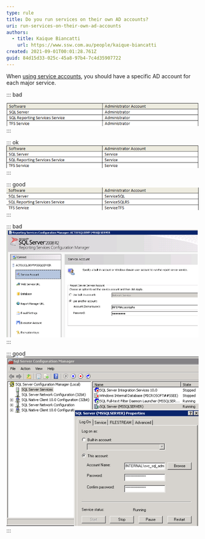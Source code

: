 ```yaml
---
type: rule
title: Do you run services on their own AD accounts?
uri: run-services-on-their-own-ad-accounts
authors:
  - title: Kaique Biancatti
    url: https://www.ssw.com.au/people/kaique-biancatti
created: 2021-09-01T00:01:28.761Z
guid: 84d15d33-025c-45a8-97b4-7c4d35907722
---
```

When [using service accounts](/do-you-use-service-accounts), you should have a specific AD account for each major service.

<!--endintro-->

::: bad

![Figure: Bad example - using the default Administrator account](defaultadministrationaccount.jpeg)
:::

::: ok\
![Figure: Better example - At least don't use the Administrator account, create a new account](createnewaccount.jpeg)
:::

::: good
![Figure: Best example - A specific AD account for each major server](specificadaccount.jpeg)
:::

::: bad 
![Figure: Bad example - using the network admin's name](networkadminname.jpeg)
:::

::: good
![Figure: Good example - a specific SQL Server account being used (Suggestion: Make the text box wider and link to the one in 'Services')](sqlserveraccount.jpeg)
:::